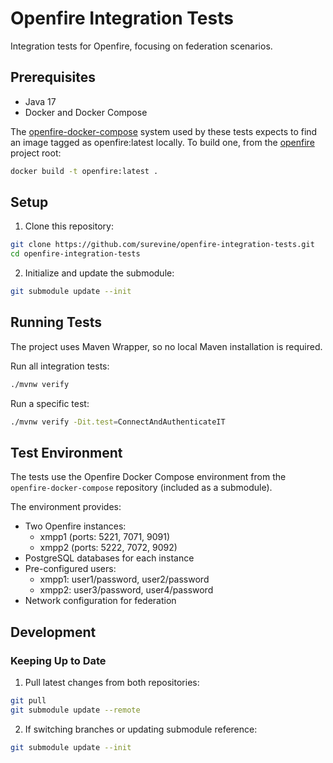 # Openfire Integration Tests

Integration tests for Openfire, focusing on federation scenarios.

## Prerequisites

- Java 17
- Docker and Docker Compose

The [openfire-docker-compose](https://github.com/surevine/openfire-docker-compose) system used by these tests expects 
to find an image tagged as openfire:latest locally. To build one, from 
the [openfire](https://github.com/igniterealtime/Openfire) project root:

```bash
docker build -t openfire:latest .
```

## Setup

1. Clone this repository:
```bash
git clone https://github.com/surevine/openfire-integration-tests.git
cd openfire-integration-tests
```

2. Initialize and update the submodule:
```bash
git submodule update --init
```

## Running Tests

The project uses Maven Wrapper, so no local Maven installation is required.

Run all integration tests:
```bash
./mvnw verify
```

Run a specific test:
```bash
./mvnw verify -Dit.test=ConnectAndAuthenticateIT
```

## Test Environment

The tests use the Openfire Docker Compose environment from the `openfire-docker-compose` repository (included as a submodule).

The environment provides:
- Two Openfire instances:
    - xmpp1 (ports: 5221, 7071, 9091)
    - xmpp2 (ports: 5222, 7072, 9092)
- PostgreSQL databases for each instance
- Pre-configured users:
    - xmpp1: user1/password, user2/password
    - xmpp2: user3/password, user4/password
- Network configuration for federation

## Development

### Keeping Up to Date

1. Pull latest changes from both repositories:
```bash
git pull
git submodule update --remote
```

2. If switching branches or updating submodule reference:
```bash
git submodule update --init
```